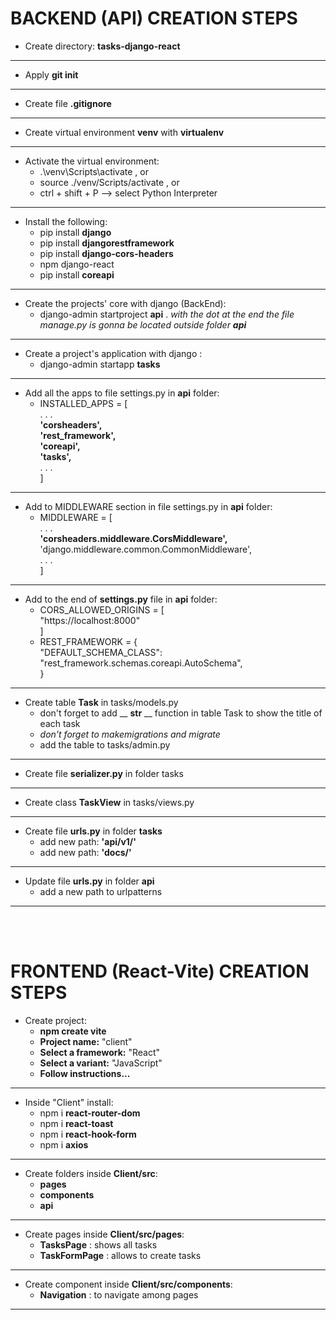 # BACKEND (API) CREATION STEPS

- Create directory: __tasks-django-react__
---

- Apply __git init__
---

- Create file __.gitignore__
---

- Create virtual environment __venv__ with __virtualenv__
---

- Activate the virtual environment:
  - .\venv\Scripts\activate , or
  - source ./venv/Scripts/activate , or
  - ctrl + shift + P --> select Python Interpreter
---

- Install the following:
  - pip install __django__
  - pip install __djangorestframework__
  - pip install __django-cors-headers__
  - npm django-react
  - pip install __coreapi__
---

- Create the projects' core with django (BackEnd):
  - django-admin startproject __api__ . *with the dot at the end the file manage.py is gonna be located outside folder __api__*
---

- Create a project's application with django :
  - django-admin startapp __tasks__
---
- Add all the apps to file settings.py in __api__ folder:
  - INSTALLED_APPS = [
      <br>. . .
      <br>__'corsheaders',__
      <br>__'rest_framework',__
      <br>__'coreapi',__
      <br>__'tasks',__
      <br>. . .
  <br>]
---
- Add to MIDDLEWARE section in file settings.py in __api__ folder:
  - MIDDLEWARE = [
      <br>. . .
      <br>__'corsheaders.middleware.CorsMiddleware',__
      <br>'django.middleware.common.CommonMiddleware',
      <br>. . .
  <br>]
---

- Add to the end of __settings.py__ file in __api__ folder:
  - CORS_ALLOWED_ORIGINS = [
      <br>"https://localhost:8000"
  <br>]
  - REST_FRAMEWORK = {
      <br>"DEFAULT_SCHEMA_CLASS": "rest_framework.schemas.coreapi.AutoSchema",
  <br>}
---

- Create table __Task__ in tasks/models.py
  - don't forget to add __ __str__ __ function in table Task to show the title of each task
  - *don't forget to makemigrations and migrate*
  - add the table to tasks/admin.py
---

- Create file __serializer.py__ in folder tasks
---

- Create class  __TaskView__ in tasks/views.py
---

- Create file  __urls.py__ in folder __tasks__
  - add new path: __'api/v1/'__
  - add new path: __'docs/'__
---

- Update file  __urls.py__ in folder __api__
  - add a new path to urlpatterns
---
<br><br>

# FRONTEND (React-Vite) CREATION STEPS
- Create project:
  - __npm create vite__
  - __Project name:__ "client"
  - __Select a framework:__ "React"
  - __Select a variant:__ "JavaScript"
  - __Follow instructions...__
---
- Inside "Client" install:
  - npm i __react-router-dom__
  - npm i __react-toast__
  - npm i __react-hook-form__
  - npm i __axios__
---
- Create folders inside __Client/src__:
  - __pages__
  - __components__
  - __api__
---
- Create pages inside __Client/src/pages__:
  - __TasksPage__ : shows all tasks
  - __TaskFormPage__ : allows to create tasks
---
- Create component inside __Client/src/components__:
  - __Navigation__ : to navigate among pages
---

